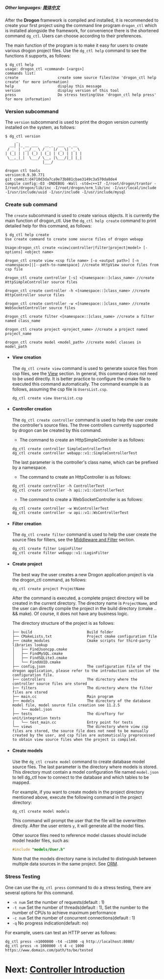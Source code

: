 ##### Other languages: [简体中文](/CHN//CHN/CHN-11-drogon_ctl命令)

After the **Drogon** framework is compiled and installed, it is recommended to create your first project using the command line program `drogon_ctl` which is installed alongside the framework, for convenience there is the shortened command `dg_ctl`. Users can choose according to their preferences.

The main function of the program is to make it easy for users to create various drogon project files. Use the `dg_ctl help` command to see the functions it supports, as follows:

```console
$ dg_ctl help
usage: drogon_ctl <command> [<args>]
commands list:
create                  create some source files(Use 'drogon_ctl help create' for more information)
help                    display this message
version                 display version of this tool
press                   Do stress testing(Use 'drogon_ctl help press' for more information)
```

### Version subcommand

The `version` subcommand is used to print the drogon version currently installed on the system, as follows:

```console
$ dg_ctl version
     _
  __| |_ __ ___   __ _  ___  _ __
 / _` | '__/ _ \ / _` |/ _ \| '_ \
| (_| | | | (_) | (_| | (_) | | | |
 \__,_|_|  \___/ \__, |\___/|_| |_|
                 |___/

drogon ctl tools
version:0.9.30.771
git commit:d4710d3da7ca9e73b881cbae3149c3a570da8de4
compile config:-O3 -DNDEBUG -Wall -std=c++17 -I/root/drogon/trantor -I/root/drogon/lib/inc -I/root/drogon/orm_lib/inc -I/usr/local/include -I/usr/include/uuid -I/usr/include -I/usr/include/mysql
```

### Create sub command

The `create` subcommand is used to create various objects. It is currently the main function of drogon_ctl. Use the `dg_ctl help create` command to print detailed help for this command, as follows:

```console
$ dg_ctl help create
Use create command to create some source files of drogon webapp

Usage:drogon_ctl create <view|controller|filter|project|model> [-options] <object name>

drogon_ctl create view <csp file name> [-o <output path>] [-n <namespace>]|[--path-to-namespace] //create HttpView source files from csp file

drogon_ctl create controller [-s] <[namespace::]class_name> //create HttpSimpleController source files

drogon_ctl create controller -h <[namespace::]class_name> //create HttpController source files

drogon_ctl create controller -w <[namespace::]class_name> //create WebSocketController source files

drogon_ctl create filter <[namespace::]class_name> //create a filter named class_name

drogon_ctl create project <project_name> //create a project named project_name

drogon_ctl create model <model_path> //create model classes in model_path
```

- #### View creation

  The `dg_ctl create view` command is used to generate source files from csp files, see the [View](/ENG//ENG/ENG-07-View) section. In general, this command does not need to be used directly. It is better practice to configure the cmake file to executed this command automatically. The command example is as follows, assuming the csp file is `UsersList.csp`.

  ```shell
  dg_ctl create view UsersList.csp
  ```

- #### Controller creation

  The `dg_ctl create controller` command is used to help the user create the controller's source files. The three controllers currently supported by drogon can be created by this command.

  - The command to create an HttpSimpleController is as follows:

  ```shell
  dg_ctl create controller SimpleControllerTest
  dg_ctl create controller webapp::v1::SimpleControllerTest
  ```

  The last parameter is the controller's class name, which can be prefixed by a namespace.

  - The command to create an HttpController is as follows:

  ```shell
  dg_ctl create controller -h ControllerTest
  dg_ctl create controller -h api::v1::ControllerTest
  ```

  - The command to create a WebSocketController is as follows:

  ```shell
  dg_ctl create controller -w WsControllerTest
  dg_ctl create controller -w api::v1::WsControllerTest
  ```

- #### Filter creation

  The `dg_ctl create filter` command is used to help the user create the source files for filters, see the [Middleware and Filter](/ENG//ENG/ENG-06-Middleware-and-Filter) section.

  ```shell
  dg_ctl create filter LoginFilter
  dg_ctl create filter webapp::v1::LoginFilter
  ```

- #### Create project

  The best way the user creates a new Drogon application project is via the drogon_ctl command, as follows:

  ```shell
  dg_ctl create project ProjectName
  ```

  After the command is executed, a complete project directory will be created in the current directory. The directory name is `ProjectName`, and the user can directly compile the project in the build directory (cmake .. && make). Of course, it does not have any business logic.

  The directory structure of the project is as follows:

  ```console
  ├── build                         Build folder
  ├── CMakeLists.txt                Project cmake configuration file
  ├── cmake_modules                 Cmake scripts for third-party libraries lookup
  │   ├── FindJsoncpp.cmake
  │   ├── FindMySQL.cmake
  │   ├── FindSQLite3.cmake
  │   └── FindUUID.cmake
  ├── config.json                   The configuration file of the drogon application, please refer to the introduction section of the configuration file.
  ├── controllers                   The directory where the controller source files are stored
  ├── filters                       The directory where the filter files are stored
  ├── main.cc                       Main program
  ├── models                        The directory of the database model file, model source file creation see 11.2.5
  │   └── model.json
  ├── tests                         The direftory for unit/integration tests
  │   └── test_main.cc              Entry point for tests
  └── views                         The directory where view csp files are stored, the source file does not need to be manually created by the user, and csp files are automatically preprocessed to obtain view source files when the project is compiled.
  ```

- #### Create models

  Use the `dg_ctl create model` command to create database model source files. The last parameter is the directory where models is stored. This directory must contain a model configuration file named `model.json` to tell dg_ctl how to connect to the database and which tables to be mapped.

  For example, if you want to create models in the project directory mentioned above, execute the following command in the project directory:

  ```shell
  dg_ctl create model models
  ```

  This command will prompt the user that the file will be overwritten directly. After the user enters `y`, it will generate all the model files.

  Other source files need to reference model classes should include model header files, such as:

  ```c++
  #include "models/User.h"
  ```

  Note that the models directory name is included to distinguish between multiple data sources in the same project. See [ORM](/ENG//ENG/ENG-08-3-Database-ORM).

### Stress Testing

One can use the `dg_ctl press` command to do a stress testing, there are several options for this command.

- `-n num` Set the number of requests(default : 1)
- `-t num` Set the number of threads(default : 1), Set the number to the number of CPUs to achieve maximum performance
- `-c num` Set the number of concurrent connections(default : 1)
- `-q` No progress indication(default: no)

For example, users can test an HTTP server as follows:

```shell
dg_ctl press -n1000000 -t4 -c1000 -q http://localhost:8080/
dg_ctl press -n 1000000 -t 4 -c 1000 https://www.domain.com/path/to/be/tested
```

# Next: [Controller Introduction](/ENG//ENG/ENG-05-0-Controller-Introduction)
